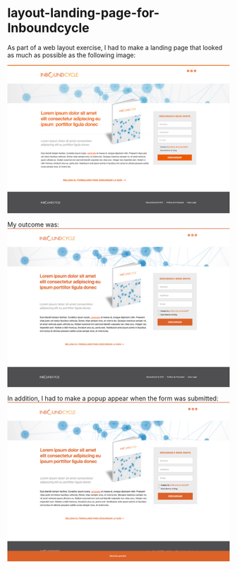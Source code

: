 # layout-landing-page-for-Inboundcycle
As part of a web layout exercise, I had to make a landing page that looked as much as possible as the following image:

<img src="Design/Landing Page.jpg" style="widht:400px"></img>

My outcome was:
<img src="Design/My Result.png" style="widht:400px"></img>


In addition, I had to make a popup appear when the form was submitted:
<img src="Design/My result-popup.png" style="widht:400px"></img>
